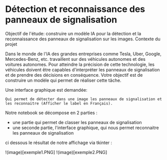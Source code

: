 # Détection et reconnaissance des panneaux de signalisation


Objectif de l'étude: construire un modèle IA pour la détection et la reconnaissance des panneaux de signalisation sur les images. Contexte du projet

Dans le monde de l'IA des grandes entreprises comme Tesla, Uber, Google, Mercedes-Benz, etc. travaillent sur des véhicules autonomes et des voitures autonomes. Pour atteindre la précision de cette technologie, les véhicules doivent être capables d'interpréter les panneaux de signalisation et de prendre des décisions en conséquence. Votre objectif est de construire un modèle qui permet de réaliser cette tâche.

Une interface graphique est demandée:

    Qui permet de détecter dans une image les panneaux de signalisation et les reconnaitre (Afficher le label en Français).

    
Notre notebook se décompose en 2 parties :

- une partie qui permet de classer les panneaux de signalisation
- une seconde partie, l'interface graphique, qui nous permet reconnaitre les panneaux de signalisation

ci dessous le résultat de notre affichage via tkinter  :

!(image)[exemple1.PNG]
!(image)[exemple2.PNG]


